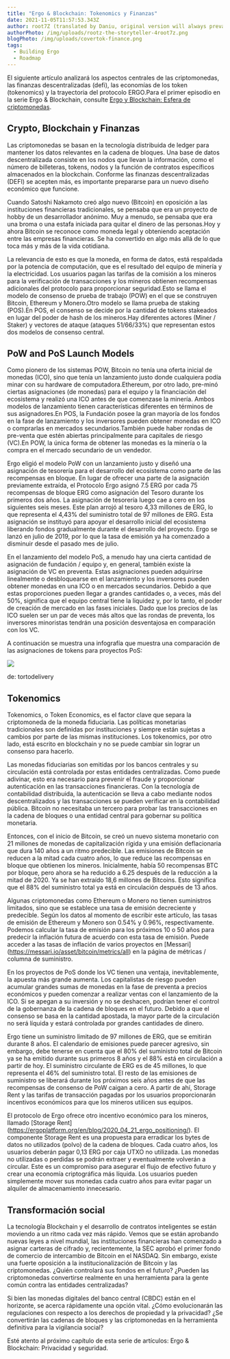 ```yaml
---
title: "Ergo & Blockchain: Tokenomics y Finanzas"
date: 2021-11-05T11:57:53.343Z
author: root7Z (translated by Daniu, original version will always prevail)
authorPhoto: /img/uploads/rootz-the-storyteller-4root7z.png
blogPhoto: /img/uploads/covertok-finance.png
tags:
  - Building Ergo
  - Roadmap
---
```

<!--StartFragment-->

El siguiente artículo analizará los aspectos centrales de las criptomonedas, las finanzas descentralizadas (defi), las economías de los token (tokenomics) y la trayectoria del protocolo ERGO.Para el primer episodio en la serie Ergo & Blockchain, consulte [Ergo y Blockchain: Esfera de criptomonedas](https://ergoplatform.org/en/blog/2021-10-26-ergo-blockchain-cryptocurrency-sphere/).

## Crypto, Blockchain y Finanzas

Las criptomonedas se basan en la tecnología distribuida de ledger para mantener los datos relevantes en la cadena de bloques. Una base de datos descentralizada consiste en los nodos que llevan la información, como el número de billeteras, tokens, nodos y la función de contratos específicos almacenados en la blockchain. Conforme las finanzas descentralizadas (DEFI) se acepten más, es importante prepararse para un nuevo diseño económico que funcione.

Cuando Satoshi Nakamoto creó algo nuevo (Bitcoin) en oposición a las instituciones financieras tradicionales, se pensaba que era un proyecto de hobby de un desarrollador anónimo. Muy a menudo, se pensaba que era una broma o una estafa iniciada para quitar el dinero de las personas.Hoy y ahora Bitcoin se reconoce como moneda legal y obteniendo aceptación entre las empresas financieras. Se ha convertido en algo más allá de lo que toca más y más de la vida cotidiana.

La relevancia de esto es que la moneda, en forma de datos, está respaldada por la potencia de computación, que es el resultado del equipo de minería y la electricidad. Los usuarios pagan las tarifas de la comisión a los mineros para la verificación de transacciones y los mineros obtienen recompensas adicionales del protocolo para proporcionar seguridad.Esto se llama el modelo de consenso de prueba de trabajo (POW) en el que se construyen Bitcoin, Ethereum y Monero.Otro modelo se llama prueba de staking (POS).En POS, el consenso se decide por la cantidad de tokens stakeados en lugar del poder de hash de los mineros.Hay diferentes actores (Miner / Staker) y vectores de ataque (ataques 51/66/33%) que representan estos dos modelos de consenso central.
## PoW and PoS Launch Models 

Como pionero de los sistemas POW, Bitcoin no tenía una oferta inicial de monedas (ICO), sino que tenía un lanzamiento justo donde cualquiera podía minar con su hardware de computadora.Ethereum, por otro lado, pre-minó ciertas asignaciones (de monedas) para el equipo y la financiación del ecosistema y realizó una ICO antes de que comenzase la minería. Ambos modelos de lanzamiento tienen características diferentes en términos de sus asignadores.En POS, la Fundación posee la gran mayoría de los fondos en la fase de lanzamiento y los inversores pueden obtener monedas en ICO o comprarlas en mercados secundarios.También puede haber rondas de pre-venta que estén abiertas principalmente para capitales de riesgo (VC).En POW, la única forma de obtener las monedas es la minería o la compra en el mercado secundario de un vendedor.

Ergo eligió el modelo PoW con un lanzamiento justo y diseñó una asignación de tesorería para el desarrollo del ecosistema como parte de las recompensas en bloque. En lugar de ofrecer una parte de la asignación previamente extraída, el Protocolo Ergo asignó 7.5 ERG por cada 75 recompensas de bloque ERG como asignación del Tesoro durante los primeros dos años. La asignación de tesorería luego cae a cero en los siguientes seis meses. Este plan arrojó al tesoro 4,33 millones de ERG, lo que representa el 4,43% del suministro total de 97 millones de ERG. Esta asignación se instituyó para apoyar el desarrollo inicial del ecosistema liberando fondos gradualmente durante el desarrollo del proyecto. Ergo se lanzó en julio de 2019, por lo que la tasa de emisión ya ha comenzado a disminuir desde el pasado mes de julio.

En el lanzamiento del modelo PoS, a menudo hay una cierta cantidad de asignación de fundación / equipo y, en general, también existe la asignación de VC en preventa. Estas asignaciones pueden adquirirse linealmente o desbloquearse en el lanzamiento y los inversores pueden obtener monedas en una ICO o en mercados secundarios. Debido a que estas proporciones pueden llegar a grandes cantidades o, a veces, más del 50%, significa que el equipo central tiene la liquidez y, por lo tanto, el poder de creación de mercado en las fases iniciales. Dado que los precios de las ICO suelen ser un par de veces más altos que las rondas de preventa, los inversores minoristas tendrán una posición desventajosa en comparación con los VC.

A continuación se muestra una infografía que muestra una comparación de las asignaciones de tokens para proyectos PoS:

![](https://lh4.googleusercontent.com/WD0VaTu3CgW0kuJdJE6BWqR3RtPPOkxAWLlLZWG6jEgeLlOHq9NwLeHuoKeufJJSTTceg8iasKpxpgLm9pltgLOUa8vgQlNaMtxNIJYemsusdtBaq2qK4t9K5B4oszMv0uNAT0np)

de: tortodelivery

## Tokenomics
Tokenomics, o Token Economics, es el factor clave que separa la criptomoneda de la moneda fiduciaria. Las políticas monetarias tradicionales son definidas por instituciones y siempre están sujetas a cambios por parte de las mismas instituciones. Los tokenomics, por otro lado, está escrito en blockchain y no se puede cambiar sin lograr un consenso para hacerlo.

Las monedas fiduciarias son emitidas por los bancos centrales y su circulación está controlada por estas entidades centralizadas. Como puede adivinar, esto era necesario para prevenir el fraude y proporcionar autenticación en las transacciones financieras. Con la tecnología de contabilidad distribuida, la autenticación se lleva a cabo mediante nodos descentralizados y las transacciones se pueden verificar en la contabilidad pública. Bitcoin no necesitaba un tercero para probar las transacciones en la cadena de bloques o una entidad central para gobernar su política monetaria.

Entonces, con el inicio de Bitcoin, se creó un nuevo sistema monetario con 21 millones de monedas de capitalización rígida y una emisión deflacionaria que dura 140 años a un ritmo predecible. Las emisiones de Bitcoin se reducen a la mitad cada cuatro años, lo que reduce las recompensas en bloque que obtienen los mineros. Inicialmente, había 50 recompensas BTC por bloque, pero ahora se ha reducido a 6.25 después de la reducción a la mitad de 2020. Ya se han extraído 18,6 millones de Bitcoins. Esto significa que el 88% del suministro total ya está en circulación después de 13 años.

Algunas criptomonedas como Ethereum o Monero no tienen suministros limitados, sino que se establece una tasa de emisión decreciente y predecible. Según los datos al momento de escribir este artículo, las tasas de emisión de Ethereum y Monero son 0.54% y 0.96%, respectivamente. Podemos calcular la tasa de emisión para los próximos 10 o 50 años para predecir la inflación futura de acuerdo con esta tasa de emisión. Puede acceder a las tasas de inflación de varios proyectos en [Messari] (https://messari.io/asset/bitcoin/metrics/all) en la página de métricas / columna de suministro.

En los proyectos de PoS donde los VC tienen una ventaja, inevitablemente, la apuesta más grande aumenta. Los capitalistas de riesgo pueden acumular grandes sumas de monedas en la fase de preventa a precios económicos y pueden comenzar a realizar ventas con el lanzamiento de la ICO. Si se apegan a su inversión y no se deshacen, podrían tener el control de la gobernanza de la cadena de bloques en el futuro. Debido a que el consenso se basa en la cantidad apostada, la mayor parte de la circulación no será líquida y estará controlada por grandes cantidades de dinero.

Ergo tiene un suministro limitado de 97 millones de ERG, que se emitirán durante 8 años. El calendario de emisiones puede parecer agresivo, sin embargo, debe tenerse en cuenta que el 80% del suministro total de Bitcoin ya se ha emitido durante sus primeros 8 años y el 88% está en circulación a partir de hoy. El suministro circulante de ERG es de 45 millones, lo que representa el 46% del suministro total. El resto de las emisiones de suministro se liberará durante los próximos seis años antes de que las recompensas de consenso de PoW caigan a cero. A partir de ahí, Storage Rent y las tarifas de transacción pagadas por los usuarios proporcionarán incentivos económicos para que los mineros utilicen sus equipos. 

El protocolo de Ergo ofrece otro incentivo económico para los mineros, llamado [Storage Rent] (https://ergoplatform.org/en/blog/2020_04_21_ergo_positioning/). El componente Storage Rent es una propuesta para erradicar los bytes de datos no utilizados (polvo) de la cadena de bloques. Cada cuatro años, los usuarios deberán pagar 0,13 ERG por caja UTXO no utilizada. Las monedas no utilizadas o perdidas se podrán extraer y eventualmente volverán a circular. Este es un compromiso para asegurar el flujo de efectivo futuro y crear una economía criptográfica más líquida. Los usuarios pueden simplemente mover sus monedas cada cuatro años para evitar pagar un alquiler de almacenamiento innecesario.

## Transformación social
La tecnología Blockchain y el desarrollo de contratos inteligentes se están moviendo a un ritmo cada vez más rápido. Vemos que se están aprobando nuevas leyes a nivel mundial, las instituciones financieras han comenzado a asignar carteras de cifrado y, recientemente, la SEC aprobó el primer fondo de comercio de intercambio de Bitcoin en el NASDAQ. Sin embargo, existe una fuerte oposición a la institucionalización de Bitcoin y las criptomonedas. ¿Quién controlará sus fondos en el futuro? ¿Pueden las criptomonedas convertirse realmente en una herramienta para la gente común contra las entidades centralizadas?

Si bien las monedas digitales del banco central (CBDC) están en el horizonte, se acerca rápidamente una opción vital. ¿Cómo evolucionarán las regulaciones con respecto a los derechos de propiedad y la privacidad? ¿Se convertirán las cadenas de bloques y las criptomonedas en la herramienta definitiva para la vigilancia social?

Esté atento al próximo capítulo de esta serie de artículos: Ergo & Blockchain: Privacidad y seguridad.

<!--EndFragment-->